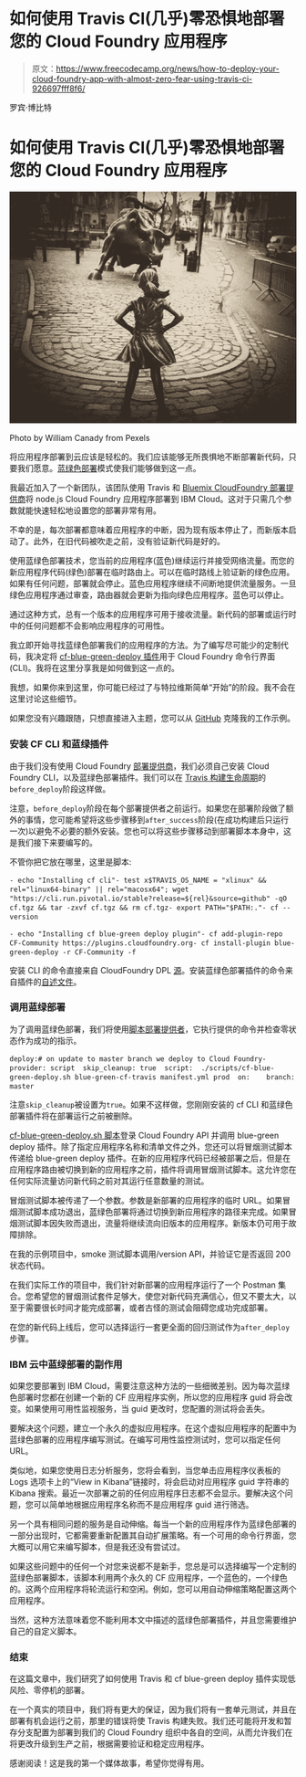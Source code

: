 # 如何使用 Travis CI(几乎)零恐惧地部署您的 Cloud Foundry 应用程序

> 原文：<https://www.freecodecamp.org/news/how-to-deploy-your-cloud-foundry-app-with-almost-zero-fear-using-travis-ci-926697fff8f6/>

罗宾·博比特

# **如何使用 Travis CI(几乎)零恐惧地部署您的 Cloud Foundry 应用程序**

![1*PXXH-HGbEP2x3LWooWGLlA](img/025e8a97775159629e968064e459ded1.png)

Photo by William Canady from Pexels

将应用程序部署到云应该是轻松的。我们应该能够无所畏惧地不断部署新代码，只要我们愿意。[蓝绿色部署](https://docs.cloudfoundry.org/devguide/deploy-apps/blue-green.html)模式使我们能够做到这一点。

我最近加入了一个新团队，该团队使用 Travis 和 [Bluemix CloudFoundry 部署提供商](https://docs.travis-ci.com/user/deployment/bluemixcloudfoundry/)将 node.js Cloud Foundry 应用程序部署到 IBM Cloud。这对于只需几个参数就能快速轻松地设置您的部署非常有用。

不幸的是，每次部署都意味着应用程序的中断，因为现有版本停止了，而新版本启动了。此外，在旧代码被吹走之前，没有验证新代码是好的。

使用蓝绿色部署技术，您当前的应用程序(蓝色)继续运行并接受网络流量。而您的新应用程序代码(绿色)部署在临时路由上。可以在临时路线上验证新的绿色应用。如果有任何问题，部署就会停止。蓝色应用程序继续不间断地提供流量服务。一旦绿色应用程序通过审查，路由器就会更新为指向绿色应用程序。蓝色可以停止。

通过这种方式，总有一个版本的应用程序可用于接收流量。新代码的部署或运行时中的任何问题都不会影响应用程序的可用性。

我立即开始寻找蓝绿色部署我们的应用程序的方法。为了编写尽可能少的定制代码，我决定将 [cf-blue-green-deploy 插件](https://github.com/bluemixgaragelondon/cf-blue-green-deploy)用于 Cloud Foundry 命令行界面(CLI)。我将在这里分享我是如何做到这一点的。

我想，如果你来到这里，你可能已经过了与特拉维斯简单“开始”的阶段。我不会在这里讨论这些细节。

如果您没有兴趣跟随，只想直接进入主题，您可以从 [GitHub](https://github.com/robinbobbitt/blue-green-cf-travis) 克隆我的工作示例。

### **安装 CF CLI 和蓝绿插件**

由于我们没有使用 Cloud Foundry [部署提供商](https://github.com/travis-ci/dpl)，我们必须自己安装 Cloud Foundry CLI，以及蓝绿色部署插件。我们可以在 [Travis 构建生命周期](https://docs.travis-ci.com/user/customizing-the-build/)的`before_deploy`阶段这样做。

注意，`before_deploy`阶段在每个部署提供者之前运行。如果您在部署阶段做了额外的事情，您可能希望将这些步骤移到`after_success`阶段(在成功构建后只运行一次)以避免不必要的额外安装。您也可以将这些步骤移动到部署脚本本身中，这是我们接下来要编写的。

不管你把它放在哪里，这里是脚本:

```
- echo "Installing cf cli"- test x$TRAVIS_OS_NAME = "xlinux" && rel="linux64-binary" || rel="macosx64"; wget "https://cli.run.pivotal.io/stable?release=${rel}&source=github" -qO cf.tgz && tar -zxvf cf.tgz && rm cf.tgz- export PATH="$PATH:."- cf --version
```

```
- echo "Installing cf blue-green deploy plugin"- cf add-plugin-repo CF-Community https://plugins.cloudfoundry.org- cf install-plugin blue-green-deploy -r CF-Community -f
```

安装 CLI 的命令直接来自 CloudFoundry DPL [源](https://github.com/travis-ci/dpl/blob/master/lib/dpl/provider/cloud_foundry.rb)。安装蓝绿色部署插件的命令来自插件的[自述文件](https://github.com/bluemixgaragelondon/cf-blue-green-deploy)。

### **调用蓝绿部署**

为了调用蓝绿色部署，我们将使用[脚本部署提供者](https://github.com/travis-ci/dpl#script)，它执行提供的命令并检查零状态作为成功的指示。

```
deploy:# on update to master branch we deploy to Cloud Foundry- provider: script  skip_cleanup: true  script:  ./scripts/cf-blue-green-deploy.sh blue-green-cf-travis manifest.yml prod  on:    branch: master
```

注意`skip_cleanup`被设置为`true`。如果不这样做，您刚刚安装的 cf CLI 和蓝绿色部署插件将在部署运行之前被删除。

[cf-blue-green-deploy.sh 脚本](https://github.com/robinbobbitt/blue-green-cf-travis/blob/master/scripts/cf-blue-green-deploy.sh)登录 Cloud Foundry API 并调用 blue-green deploy 插件。除了指定应用程序名称和清单文件之外，您还可以将冒烟测试脚本传递给 blue-green deploy 插件。在新的应用程序代码已经被部署之后，但是在应用程序路由被切换到新的应用程序之前，插件将调用冒烟测试脚本。这允许您在任何实际流量访问新代码之前对其运行任意数量的测试。

冒烟测试脚本被传递了一个参数。参数是新部署的应用程序的临时 URL。如果冒烟测试脚本成功退出，蓝绿色部署将通过切换到新应用程序的路径来完成。如果冒烟测试脚本因失败而退出，流量将继续流向旧版本的应用程序。新版本仍可用于故障排除。

在我的示例项目中，smoke 测试脚本调用/version API，并验证它是否返回 200 状态代码。

在我们实际工作的项目中，我们针对新部署的应用程序运行了一个 Postman 集合。您希望您的冒烟测试套件足够大，使您对新代码充满信心，但又不要太大，以至于需要很长时间才能完成部署，或者古怪的测试会阻碍您成功完成部署。

在您的新代码上线后，您可以选择运行一套更全面的回归测试作为`after_deploy`步骤。

### **IBM 云中蓝绿部署的副作用**

如果您要部署到 IBM Cloud，需要注意这种方法的一些细微差别。因为每次蓝绿色部署时您都在创建一个新的 CF 应用程序实例，所以您的应用程序 guid 将会改变。如果使用可用性监视服务，当 guid 更改时，您配置的测试将会丢失。

要解决这个问题，建立一个永久的虚拟应用程序。在这个虚拟应用程序的配置中为蓝绿色部署的应用程序编写测试。在编写可用性监控测试时，您可以指定任何 URL。

类似地，如果您使用日志分析服务，您将会看到，当您单击应用程序仪表板的 Logs 选项卡上的“View in Kibana”链接时，将会启动对应用程序 guid 字符串的 Kibana 搜索。最近一次部署之前的任何应用程序日志都不会显示。要解决这个问题，您可以简单地根据应用程序名称而不是应用程序 guid 进行筛选。

另一个具有相同问题的服务是自动伸缩。每当一个新的应用程序作为蓝绿色部署的一部分出现时，它都需要重新配置其自动扩展策略。有一个可用的命令行界面，您大概可以用它来编写脚本，但是我还没有尝试过。

如果这些问题中的任何一个对您来说都不是新手，您总是可以选择编写一个定制的蓝绿色部署脚本，该脚本利用两个永久的 CF 应用程序，一个蓝色的，一个绿色的。这两个应用程序将轮流运行和空闲。例如，您可以用自动伸缩策略配置这两个应用程序。

当然，这种方法意味着您不能利用本文中描述的蓝绿色部署插件，并且您需要维护自己的自定义脚本。

### **结束**

在这篇文章中，我们研究了如何使用 Travis 和 cf blue-green deploy 插件实现低风险、零停机的部署。

在一个真实的项目中，我们将有更大的保证，因为我们将有一套单元测试，并且在部署有机会运行之前，那里的错误将使 Travis 构建失败。我们还可能将开发和暂存分支配置为部署到我们的 Cloud Foundry 组织中各自的空间，从而允许我们在将更改升级到生产之前，根据需要验证和稳定应用程序。

感谢阅读！这是我的第一个媒体故事，希望你觉得有用。